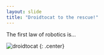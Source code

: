 ```yaml
---
layout: slide
title: "Droidtocat to the rescue!"
---
```


The first law of robotics is...

![droidtocat](https://octodex.github.com/images/droidtocat.png)
{: .center}
